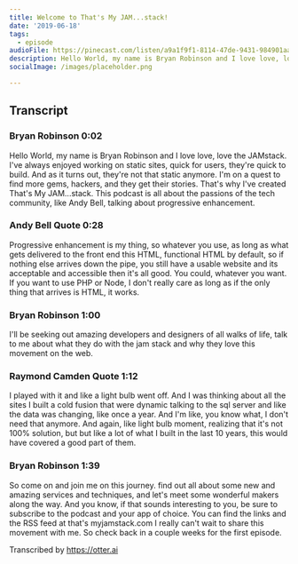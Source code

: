 ```yaml
---
title: Welcome to That's My JAM...stack!
date: '2019-06-18'
tags:
  - episode
audioFile: https://pinecast.com/listen/a9a1f9f1-8114-47de-9431-984901aae72b.mp3
description: Hello World, my name is Bryan Robinson and I love love, love the JAMstack. I've always enjoyed working on static sites, quick for users, they're quick to build. And as it turns out, they're not that static anymore. I'm on a quest to find more gems, hackers, and they get their stories. That's why I've created That's My JAM...stack. This podcast is all about the passions of the tech community
socialImage: /images/placeholder.png

---
```


## Transcript

### Bryan Robinson  0:02
Hello World, my name is Bryan Robinson and I love love, love the JAMstack. I've always enjoyed working on static sites, quick for users, they're quick to build. And as it turns out, they're not that static anymore. I'm on a quest to find more gems, hackers, and they get their stories. That's why I've created That's My JAM...stack. This podcast is all about the passions of the tech community, like Andy Bell, talking about progressive enhancement.

### Andy Bell Quote 0:28
Progressive enhancement is my thing, so whatever you use, as long as what gets delivered to the front end this HTML, functional HTML by default, so if nothing else arrives down the pipe, you still have a usable website and its acceptable and accessible then it's all good. You could, whatever you want. If you want to use PHP or Node, I don't really care as long as if the only thing that arrives is HTML,  it works.

### Bryan Robinson  1:00
I'll be seeking out amazing developers and designers of all walks of life, talk to me about what they do with the jam stack and why they love this movement on the web. 

### Raymond Camden Quote 1:12
I played with it and like a light bulb went off. And I was thinking about all the sites I built a cold fusion that were dynamic talking to the sql server and like the data was changing, like once a year. And I'm like, you know what, I don't need that anymore. And again, like light bulb moment, realizing that it's not 100% solution, but but like a lot of what I built in the last 10 years, this would have covered a good part of them.

### Bryan Robinson  1:39  
So come on and join me on this journey. find out all about some new and amazing services and techniques, and let's meet some wonderful makers along the way. And you know, if that sounds interesting to you, be sure to subscribe to the podcast and your app of choice. You can find the links and the RSS feed at that's myjamstack.com I really can't wait to share this movement with me. So check back in a couple weeks for the first episode.

Transcribed by https://otter.ai
